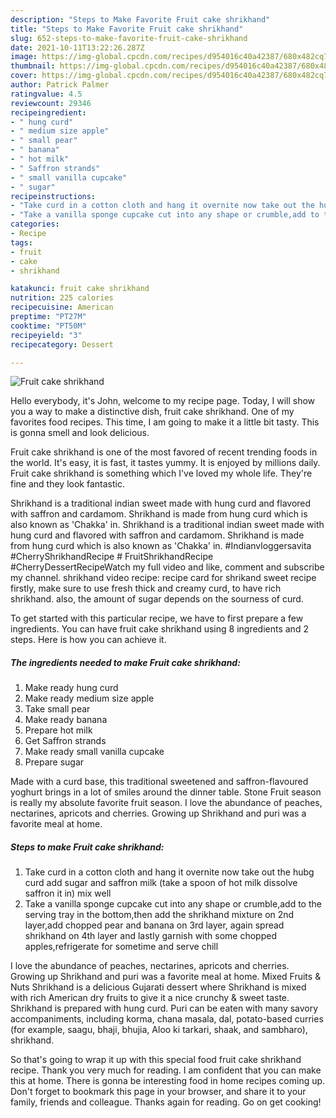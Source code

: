 ```yaml
---
description: "Steps to Make Favorite Fruit cake shrikhand"
title: "Steps to Make Favorite Fruit cake shrikhand"
slug: 652-steps-to-make-favorite-fruit-cake-shrikhand
date: 2021-10-11T13:22:26.287Z
image: https://img-global.cpcdn.com/recipes/d954016c40a42387/680x482cq70/fruit-cake-shrikhand-recipe-main-photo.jpg
thumbnail: https://img-global.cpcdn.com/recipes/d954016c40a42387/680x482cq70/fruit-cake-shrikhand-recipe-main-photo.jpg
cover: https://img-global.cpcdn.com/recipes/d954016c40a42387/680x482cq70/fruit-cake-shrikhand-recipe-main-photo.jpg
author: Patrick Palmer
ratingvalue: 4.5
reviewcount: 29346
recipeingredient:
- " hung curd"
- " medium size apple"
- " small pear"
- " banana"
- " hot milk"
- " Saffron strands"
- " small vanilla cupcake"
- " sugar"
recipeinstructions:
- "Take curd in a cotton cloth and hang it overnite now take out the hubg curd add sugar and saffron milk (take a spoon of hot milk dissolve saffron it in) mix well"
- "Take a vanilla sponge cupcake cut into any shape or crumble,add to the serving tray in the bottom,then add the shrikhand mixture on 2nd layer,add chopped pear and banana on 3rd layer, again spread shrikhand on 4th layer and lastly garnish with some chopped apples,refrigerate for sometime and serve chill"
categories:
- Recipe
tags:
- fruit
- cake
- shrikhand

katakunci: fruit cake shrikhand 
nutrition: 225 calories
recipecuisine: American
preptime: "PT27M"
cooktime: "PT50M"
recipeyield: "3"
recipecategory: Dessert

---
```



![Fruit cake shrikhand](https://img-global.cpcdn.com/recipes/d954016c40a42387/680x482cq70/fruit-cake-shrikhand-recipe-main-photo.jpg)

Hello everybody, it's John, welcome to my recipe page. Today, I will show you a way to make a distinctive dish, fruit cake shrikhand. One of my favorites food recipes. This time, I am going to make it a little bit tasty. This is gonna smell and look delicious.

Fruit cake shrikhand is one of the most favored of recent trending foods in the world. It's easy, it is fast, it tastes yummy. It is enjoyed by millions daily. Fruit cake shrikhand is something which I've loved my whole life. They're fine and they look fantastic.

Shrikhand is a traditional indian sweet made with hung curd and flavored with saffron and cardamom. Shrikhand is made from hung curd which is also known as &#39;Chakka&#39; in. Shrikhand is a traditional indian sweet made with hung curd and flavored with saffron and cardamom. Shrikhand is made from hung curd which is also known as &#39;Chakka&#39; in. #Indianvloggersavita #CherryShrikhandRecipe # FruitShrikhandRecipe #CherryDessertRecipeWatch my full video and like, comment and subscribe my channel. shrikhand video recipe: recipe card for shrikand sweet recipe firstly, make sure to use fresh thick and creamy curd, to have rich shrikhand. also, the amount of sugar depends on the sourness of curd.


To get started with this particular recipe, we have to first prepare a few ingredients. You can have fruit cake shrikhand using 8 ingredients and 2 steps. Here is how you can achieve it.

<!--inarticleads1-->

##### The ingredients needed to make Fruit cake shrikhand:

1. Make ready  hung curd
1. Make ready  medium size apple
1. Take  small pear
1. Make ready  banana
1. Prepare  hot milk
1. Get  Saffron strands
1. Make ready  small vanilla cupcake
1. Prepare  sugar


Made with a curd base, this traditional sweetened and saffron-flavoured yoghurt brings in a lot of smiles around the dinner table. Stone Fruit season is really my absolute favorite fruit season. I love the abundance of peaches, nectarines, apricots and cherries. Growing up Shrikhand and puri was a favorite meal at home. 

<!--inarticleads2-->

##### Steps to make Fruit cake shrikhand:

1. Take curd in a cotton cloth and hang it overnite now take out the hubg curd add sugar and saffron milk (take a spoon of hot milk dissolve saffron it in) mix well
1. Take a vanilla sponge cupcake cut into any shape or crumble,add to the serving tray in the bottom,then add the shrikhand mixture on 2nd layer,add chopped pear and banana on 3rd layer, again spread shrikhand on 4th layer and lastly garnish with some chopped apples,refrigerate for sometime and serve chill


I love the abundance of peaches, nectarines, apricots and cherries. Growing up Shrikhand and puri was a favorite meal at home. Mixed Fruits &amp; Nuts Shrikhand is a delicious Gujarati dessert where Shrikhand is mixed with rich American dry fruits to give it a nice crunchy &amp; sweet taste. Shrikhand is prepared with hung curd. Puri can be eaten with many savory accompaniments, including korma, chana masala, dal, potato-based curries (for example, saagu, bhaji, bhujia, Aloo ki tarkari, shaak, and sambharo), shrikhand. 

So that's going to wrap it up with this special food fruit cake shrikhand recipe. Thank you very much for reading. I am confident that you can make this at home. There is gonna be interesting food in home recipes coming up. Don't forget to bookmark this page in your browser, and share it to your family, friends and colleague. Thanks again for reading. Go on get cooking!
